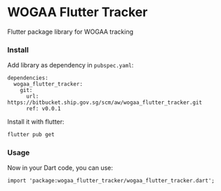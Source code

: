 # WOGAA Flutter Tracker

Flutter package library for WOGAA tracking

### Install

Add library as dependency in `pubspec.yaml`:
```
dependencies:
  wogaa_flutter_tracker:
    git:
      url: https://bitbucket.ship.gov.sg/scm/aw/wogaa_flutter_tracker.git
      ref: v0.0.1
```

Install it with flutter:

```sh
flutter pub get
```

### Usage

Now in your Dart code, you can use:
```
import 'package:wogaa_flutter_tracker/wogaa_flutter_tracker.dart';
```